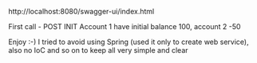 http://localhost:8080/swagger-ui/index.html

First call - POST INIT
Account 1 have initial balance 100, account 2 -50

Enjoy :-)
I tried to avoid using Spring (used it only to create web service), also no IoC and so on to keep all very simple and clear
